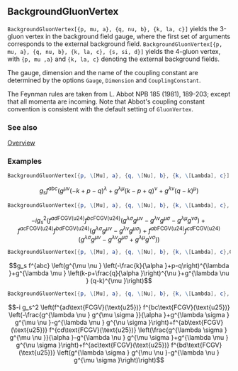 ## BackgroundGluonVertex

`BackgroundGluonVertex[{p, mu, a}, {q, nu, b}, {k, la, c}]` yields the 3-gluon vertex in the background field gauge, where the first set of arguments corresponds to the external background field.   `BackgroundGluonVertex[{p, mu, a}, {q, nu, b}, {k, la, c}, {s, si, d}]` yields the 4-gluon vertex, with `{p, mu ,a}` and `{k, la, c}` denoting the external background fields.

The gauge, dimension and the name of the coupling constant are determined by the options `Gauge`, `Dimension` and `CouplingConstant`.

The Feynman rules are taken from L. Abbot NPB 185 (1981), 189-203; except that all momenta are incoming. Note that Abbot's coupling constant convention is consistent with the default setting of `GluonVertex`.

### See also

[Overview](Extra/FeynCalc.md)

### Examples

```mathematica
BackgroundGluonVertex[{p, \[Mu], a}, {q, \[Nu], b}, {k, \[Lambda], c}]
```

$$g_s f^{abc} \left(g^{\mu \nu } (-k+p-q)^{\lambda }+g^{\lambda \mu } (k-p+q)^{\nu }+g^{\lambda \nu } (q-k)^{\mu }\right)$$

```mathematica
BackgroundGluonVertex[{p, \[Mu], a}, {q, \[Nu], b}, {k, \[Lambda], c}, {s, \[Sigma], d}]
```

$$-i g_s^2 \left(f^{ad\text{FCGV}(\text{u24})} f^{bc\text{FCGV}(\text{u24})} \left(g^{\lambda \sigma } g^{\mu \nu }-g^{\lambda \nu } g^{\mu \sigma }-g^{\lambda \mu } g^{\nu \sigma }\right)+f^{ac\text{FCGV}(\text{u24})} f^{bd\text{FCGV}(\text{u24})} \left(g^{\lambda \sigma } g^{\mu \nu }-g^{\lambda \nu } g^{\mu \sigma }\right)+f^{ab\text{FCGV}(\text{u24})} f^{cd\text{FCGV}(\text{u24})} \left(g^{\lambda \sigma } g^{\mu \nu }-g^{\lambda \nu } g^{\mu \sigma }+g^{\lambda \mu } g^{\nu \sigma }\right)\right)$$

```mathematica
BackgroundGluonVertex[{p, \[Mu], a}, {q, \[Nu], b}, {k, \[Lambda], c},Gauge -> \[Alpha]]
```

$$g_s f^{abc} \left(g^{\mu \nu } \left(-\frac{k}{\alpha }+p-q\right)^{\lambda }+g^{\lambda \mu } \left(k-p+\frac{q}{\alpha }\right)^{\nu }+g^{\lambda \nu } (q-k)^{\mu }\right)$$

```mathematica
BackgroundGluonVertex[{p, \[Mu], a}, {q, \[Nu], b}, {k, \[Lambda], c}, {s, \[Sigma], d}, Gauge -> \[Alpha]]
```

$$-i g_s^2 \left(f^{ad\text{FCGV}(\text{u25})} f^{bc\text{FCGV}(\text{u25})} \left(-\frac{g^{\lambda \nu } g^{\mu \sigma }}{\alpha }+g^{\lambda \sigma } g^{\mu \nu }-g^{\lambda \mu } g^{\nu \sigma }\right)+f^{ab\text{FCGV}(\text{u25})} f^{cd\text{FCGV}(\text{u25})} \left(\frac{g^{\lambda \sigma } g^{\mu \nu }}{\alpha }-g^{\lambda \nu } g^{\mu \sigma }+g^{\lambda \mu } g^{\nu \sigma }\right)+f^{ac\text{FCGV}(\text{u25})} f^{bd\text{FCGV}(\text{u25})} \left(g^{\lambda \sigma } g^{\mu \nu }-g^{\lambda \nu } g^{\mu \sigma }\right)\right)$$
